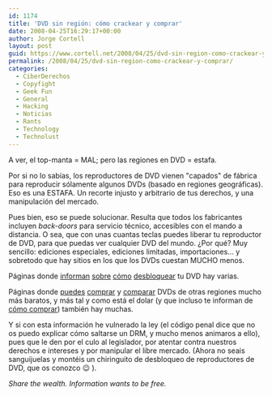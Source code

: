 ```yaml
---
id: 1174
title: 'DVD sin región: cómo crackear y comprar'
date: 2008-04-25T16:29:17+00:00
author: Jorge Cortell
layout: post
guid: https://www.cortell.net/2008/04/25/dvd-sin-region-como-crackear-y-comprar/
permalink: /2008/04/25/dvd-sin-region-como-crackear-y-comprar/
categories:
  - CiberDerechos
  - Copyfight
  - Geek Fun
  - General
  - Hacking
  - Noticias
  - Rants
  - Technology
  - Technolust
---
```

A ver, el top-manta = MAL; pero las regiones en DVD = estafa.

Por si no lo sabías, los reproductores de DVD vienen "capados" de fábrica para reproducir sólamente algunos DVDs (basado en regiones geográficas). Eso es una ESTAFA. Un recorte injusto y arbitrario de tus derechos, y una manipulación del mercado.

Pues bien, eso se puede solucionar. Resulta que todos los fabricantes incluyen _back-doors_ para servicio técnico, accesibles con el mando a distancia. O sea, que con unas cuantas teclas puedes liberar tu reproductor de DVD, para que puedas ver cualquier DVD del mundo. ¿Por qué? Muy sencillo: ediciones especiales, ediciones limitadas, importaciones... y sobretodo que hay sitios en los que los DVDs cuestan MUCHO menos.

Páginas donde <a href="https://www.videohelp.com/dvdhacks" title="Videohelp" target="_blank">informan</a> <a href="https://www.dvdhacks.co.uk/" title="DVD hacks" target="_blank">sobre</a> <a href="https://www.avforums.com/forums/forumdisplay.php?f=126" title="AV Forums" target="_blank">cómo</a> <a href="https://www.dvd365.net/?hacks/hacklist.htm" title="DVD365" target="_blank">desbloquear</a> tu DVD hay varias.

Páginas donde <a href="https://www.dvdpricecheck.co.uk/index.php" title="DVD price check" target="_blank">puedes</a> <a href="https://www.deepdiscount.com/index.htm" title="Deepdiscount" target="_blank">comprar</a> y <a href="https://www.find-dvd.co.uk/" title="Find DVD" target="_blank">comparar</a> DVDs de otras regiones mucho más baratos, y más tal y como está el dolar (y que incluso te informan de <a href="https://www.moneysavingexpert.com/shopping/best-buy-usa#howto" title="Buy from USA, how to" target="_blank">cómo comprar</a>) también hay muchas.

Y si con esta información he vulnerado la ley (el código penal dice que no os puedo explicar cómo saltarse un DRM, y mucho menos animaros a ello), pues que le den por el culo al legislador, por atentar contra nuestros derechos e intereses y por manipular el libre mercado. (Ahora no seais sanguijuelas y montéis un chiringuito de desbloqueo de reproductores de DVD, que os conozco 😉 ).

_Share the wealth. Information wants to be free._